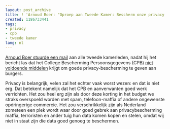 ```yaml
---
layout: post_archive
title: ! 'Arnoud Boer: "Oproep aan Tweede Kamer: Bescherm onze privacy!"'
created: 1186733441
tags:
- privacy
- cpb
- tweede kamer
lang: nl
---
```

[Arnoud Boer stuurde een mail](http://www.arnoudboer.nl/?p=497) aan alle tweede kamerleden, nadat hij het bericht las dat het College Bescherming Persoonsgegevens (CPB) [niet voldoende middelen](http://www.cbpweb.nl/documenten/med_20070808_beleidbudget.shtml?refer=true) krijgt om goede privacy-bescherming te geven aan burgers.

Privacy is belangrijk, velen zal het echter vaak worst wezen: en dat is niet erg. Dat betekent namelijk dat het CPB en aanverwanten goed werk verrichten. Het zou heel erg zijn als door deze korting in het budget we straks overspoeld worden met spam, telefoon-maffia of andere ongewenste opdringerige commercie. Het zou verschrikkelijk zijn als Nederland zometeen een plek wordt waar door goed gebrek aan privacybescherming maffia, terroristen en ander tuig hun data komen kopen en stelen, omdat wij niet in staat zijn die data goed genoeg te beschermen.
